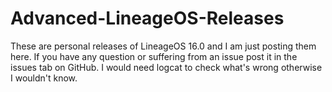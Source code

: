 # Advanced-LineageOS-Releases

These are personal releases of LineageOS 16.0 and I am just posting them here. If you have any question or suffering from an issue post it in the issues tab on GitHub. I would need logcat to check what's wrong otherwise I wouldn't know.
